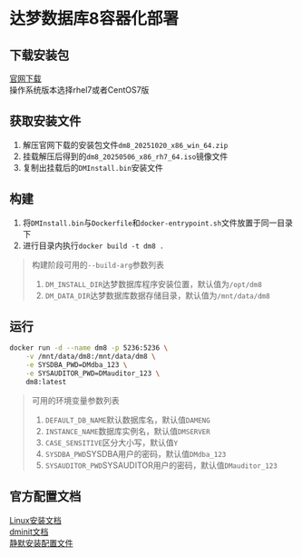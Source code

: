 # 达梦数据库8容器化部署

## 下载安装包
[官网下载](https://eco.dameng.com/download/)  
操作系统版本选择rhel7或者CentOS7版

## 获取安装文件
1. 解压官网下载的安装包文件`dm8_20251020_x86_win_64.zip`
1. 挂载解压后得到的`dm8_20250506_x86_rh7_64.iso`镜像文件
1. 复制出挂载后的`DMInstall.bin`安装文件

## 构建
1. 将`DMInstall.bin`与`Dockerfile`和`docker-entrypoint.sh`文件放置于同一目录下
1. 进行目录内执行`docker build -t dm8 .`
> 构建阶段可用的`--build-arg`参数列表
> 1. `DM_INSTALL_DIR`达梦数据库程序安装位置，默认值为`/opt/dm8`
> 1. `DM_DATA_DIR`达梦数据库数据存储目录，默认值为`/mnt/data/dm8`

## 运行
```bash
docker run -d --name dm8 -p 5236:5236 \
    -v /mnt/data/dm8:/mnt/data/dm8 \
    -e SYSDBA_PWD=DMdba_123 \
    -e SYSAUDITOR_PWD=DMauditor_123 \
    dm8:latest
``` 
> 可用的环境变量参数列表
> 1. `DEFAULT_DB_NAME`默认数据库名，默认值`DAMENG`
> 1. `INSTANCE_NAME`数据库实例名，默认值`DMSERVER`
> 1. `CASE_SENSITIVE`区分大小写，默认值`Y`
> 1. `SYSDBA_PWD`SYSDBA用户的密码，默认值`DMdba_123`
> 1. `SYSAUDITOR_PWD`SYSAUDITOR用户的密码，默认值`DMauditor_123`

## 官方配置文档
[Linux安装文档](https://eco.dameng.com/document/dm/zh-cn/start/install-dm-linux-prepare.html)  
[dminit文档](https://eco.dameng.com/document/dm/zh-cn/pm/dminit-function-introduction.html)  
[静默安装配置文件](https://eco.dameng.com/document/dm/zh-cn/pm/dm8-appendix.html#5.2%20%E9%9D%99%E9%BB%98%E5%AE%89%E8%A3%85%E9%85%8D%E7%BD%AE%E6%96%87%E4%BB%B6%E6%A8%A1%E6%9D%BF)  
